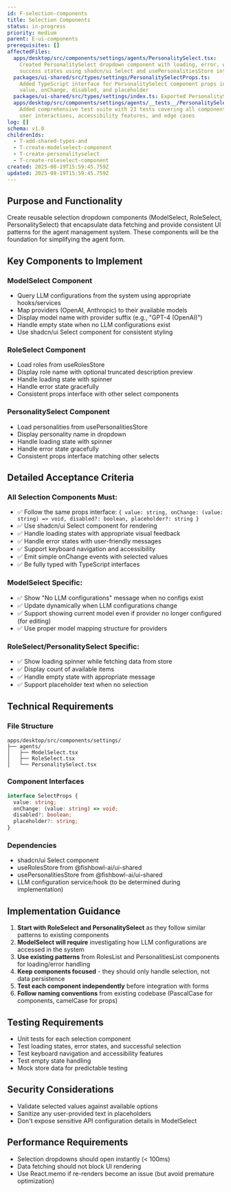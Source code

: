 ```yaml
---
id: F-selection-components
title: Selection Components
status: in-progress
priority: medium
parent: E-ui-components
prerequisites: []
affectedFiles:
  apps/desktop/src/components/settings/agents/PersonalitySelect.tsx:
    Created PersonalitySelect dropdown component with loading, error, empty, and
    success states using shadcn/ui Select and usePersonalitiesStore integration
  packages/ui-shared/src/types/settings/PersonalitySelectProps.ts:
    Added TypeScript interface for PersonalitySelect component props including
    value, onChange, disabled, and placeholder
  packages/ui-shared/src/types/settings/index.ts: Exported PersonalitySelectProps type for use across the application
  apps/desktop/src/components/settings/agents/__tests__/PersonalitySelect.test.tsx:
    Added comprehensive test suite with 23 tests covering all component states,
    user interactions, accessibility features, and edge cases
log: []
schema: v1.0
childrenIds:
  - T-add-shared-types-and
  - T-create-modelselect-component
  - T-create-personalityselect
  - T-create-roleselect-component
created: 2025-08-19T15:59:45.759Z
updated: 2025-08-19T15:59:45.759Z
---
```


## Purpose and Functionality

Create reusable selection dropdown components (ModelSelect, RoleSelect, PersonalitySelect) that encapsulate data fetching and provide consistent UI patterns for the agent management system. These components will be the foundation for simplifying the agent form.

## Key Components to Implement

### ModelSelect Component

- Query LLM configurations from the system using appropriate hooks/services
- Map providers (OpenAI, Anthropic) to their available models
- Display model name with provider suffix (e.g., "GPT-4 (OpenAI)")
- Handle empty state when no LLM configurations exist
- Use shadcn/ui Select component for consistent styling

### RoleSelect Component

- Load roles from useRolesStore
- Display role name with optional truncated description preview
- Handle loading state with spinner
- Handle error state gracefully
- Consistent props interface with other select components

### PersonalitySelect Component

- Load personalities from usePersonalitiesStore
- Display personality name in dropdown
- Handle loading state with spinner
- Handle error state gracefully
- Consistent props interface matching other selects

## Detailed Acceptance Criteria

### All Selection Components Must:

- ✅ Follow the same props interface: `{ value: string, onChange: (value: string) => void, disabled?: boolean, placeholder?: string }`
- ✅ Use shadcn/ui Select component for rendering
- ✅ Handle loading states with appropriate visual feedback
- ✅ Handle error states with user-friendly messages
- ✅ Support keyboard navigation and accessibility
- ✅ Emit simple onChange events with selected values
- ✅ Be fully typed with TypeScript interfaces

### ModelSelect Specific:

- ✅ Show "No LLM configurations" message when no configs exist
- ✅ Update dynamically when LLM configurations change
- ✅ Support showing current model even if provider no longer configured (for editing)
- ✅ Use proper model mapping structure for providers

### RoleSelect/PersonalitySelect Specific:

- ✅ Show loading spinner while fetching data from store
- ✅ Display count of available items
- ✅ Handle empty state with appropriate message
- ✅ Support placeholder text when no selection

## Technical Requirements

### File Structure

```
apps/desktop/src/components/settings/
├── agents/
│   ├── ModelSelect.tsx
│   ├── RoleSelect.tsx
│   └── PersonalitySelect.tsx
```

### Component Interfaces

```typescript
interface SelectProps {
  value: string;
  onChange: (value: string) => void;
  disabled?: boolean;
  placeholder?: string;
}
```

### Dependencies

- shadcn/ui Select component
- useRolesStore from @fishbowl-ai/ui-shared
- usePersonalitiesStore from @fishbowl-ai/ui-shared
- LLM configuration service/hook (to be determined during implementation)

## Implementation Guidance

1. **Start with RoleSelect and PersonalitySelect** as they follow similar patterns to existing components
2. **ModelSelect will require** investigating how LLM configurations are accessed in the system
3. **Use existing patterns** from RolesList and PersonalitiesList components for loading/error handling
4. **Keep components focused** - they should only handle selection, not data persistence
5. **Test each component independently** before integration with forms
6. **Follow naming conventions** from existing codebase (PascalCase for components, camelCase for props)

## Testing Requirements

- Unit tests for each selection component
- Test loading states, error states, and successful selection
- Test keyboard navigation and accessibility features
- Test empty state handling
- Mock store data for predictable testing

## Security Considerations

- Validate selected values against available options
- Sanitize any user-provided text in placeholders
- Don't expose sensitive API configuration details in ModelSelect

## Performance Requirements

- Selection dropdowns should open instantly (< 100ms)
- Data fetching should not block UI rendering
- Use React.memo if re-renders become an issue (but avoid premature optimization)
